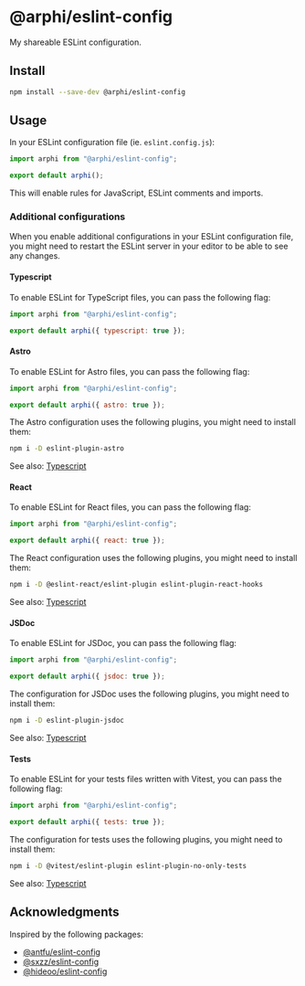 # @arphi/eslint-config

My shareable ESLint configuration.

## Install

```sh
npm install --save-dev @arphi/eslint-config
```

## Usage

In your ESLint configuration file (ie. `eslint.config.js`):

```js
import arphi from "@arphi/eslint-config";

export default arphi();
```

This will enable rules for JavaScript, ESLint comments and imports.

### Additional configurations

When you enable additional configurations in your ESLint configuration file, you might need to restart the ESLint server in your editor to be able to see any changes.

#### Typescript

To enable ESLint for TypeScript files, you can pass the following flag:

```js
import arphi from "@arphi/eslint-config";

export default arphi({ typescript: true });
```

#### Astro

To enable ESLint for Astro files, you can pass the following flag:

```js
import arphi from "@arphi/eslint-config";

export default arphi({ astro: true });
```

The Astro configuration uses the following plugins, you might need to install them:

```sh
npm i -D eslint-plugin-astro
```

See also: [Typescript](#typescript)

#### React

To enable ESLint for React files, you can pass the following flag:

```js
import arphi from "@arphi/eslint-config";

export default arphi({ react: true });
```

The React configuration uses the following plugins, you might need to install them:

```sh
npm i -D @eslint-react/eslint-plugin eslint-plugin-react-hooks
```

See also: [Typescript](#typescript)

#### JSDoc

To enable ESLint for JSDoc, you can pass the following flag:

```js
import arphi from "@arphi/eslint-config";

export default arphi({ jsdoc: true });
```

The configuration for JSDoc uses the following plugins, you might need to install them:

```sh
npm i -D eslint-plugin-jsdoc
```

See also: [Typescript](#typescript)

#### Tests

To enable ESLint for your tests files written with Vitest, you can pass the following flag:

```js
import arphi from "@arphi/eslint-config";

export default arphi({ tests: true });
```

The configuration for tests uses the following plugins, you might need to install them:

```sh
npm i -D @vitest/eslint-plugin eslint-plugin-no-only-tests
```

See also: [Typescript](#typescript)

## Acknowledgments

Inspired by the following packages:

- [@antfu/eslint-config](https://github.com/antfu/eslint-config)
- [@sxzz/eslint-config](https://github.com/sxzz/eslint-config)
- [@hideoo/eslint-config](https://github.com/HiDeoo/eslint-config)
